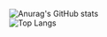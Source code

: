 ![Anurag's GitHub stats](https://theinfernalgg-readme.vercel.app/api?username=TheInfernalGG&theme=radical)<br>
![Top Langs](https://theinfernalgg-readme.vercel.app/api/top-langs/?username=TheInfernalGG&langs_count=8&theme=radical)
